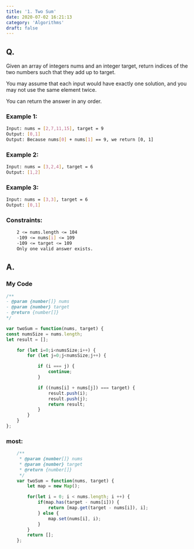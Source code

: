 ```yaml
---
title: '1. Two Sum'
date: 2020-07-02 16:21:13
category: 'Algorithms'
draft: false
---
```


## Q.

Given an array of integers nums and an integer target, return indices of the two numbers such that they add up to target.

You may assume that each input would have exactly one solution, and you may not use the same element twice.

You can return the answer in any order.

### Example 1:
```sh
Input: nums = [2,7,11,15], target = 9
Output: [0,1]
Output: Because nums[0] + nums[1] == 9, we return [0, 1]
```

### Example 2:
```sh
Input: nums = [3,2,4], target = 6
Output: [1,2]
```

### Example 3:
```sh
Input: nums = [3,3], target = 6
Output: [0,1]
```

### Constraints: 
```sh
    2 <= nums.length <= 104
    -109 <= nums[i] <= 109
    -109 <= target <= 109
    Only one valid answer exists.
```

## A.

### My Code
```js
/**
- @param {number[]} nums
- @param {number} target
- @return {number[]}
*/

var twoSum = function(nums, target) {
const numsSize = nums.length;
let result = [];

    for (let i=0;i<numsSize;i++) {
        for (let j=0;j<numsSize;j++) {

            if (i === j) {
                continue;
            }

            if ((nums[i] + nums[j]) === target) {
                result.push(i);
                result.push(j);
                return result;
            }
        }
    }
};
```
### most:
```js
    /**
     * @param {number[]} nums
     * @param {number} target
     * @return {number[]}
     */
    var twoSum = function(nums, target) {
        let map = new Map();

        for(let i = 0; i < nums.length; i ++) {
            if(map.has(target - nums[i])) {
                return [map.get(target - nums[i]), i];
            } else {
                map.set(nums[i], i);
            }
        }
    	return [];
    };
```